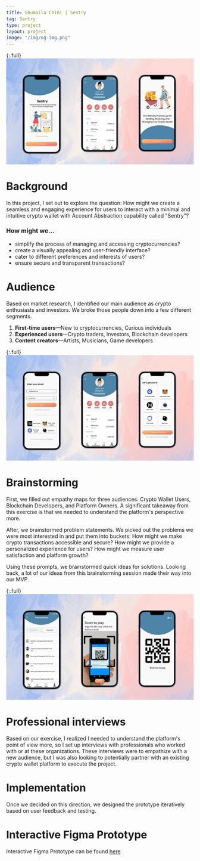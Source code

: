 ```yaml
---
title: Shumaila Chini | Sentry
tag: Sentry
type: project
layout: project
image: "/img/og-img.png"
---
```


{:.full}
![Sentry cover image](/img/full/sentry_full-min.jpeg)

# Background

In this project, I set out to explore the question: How might we create a seamless and engaging experience for users to interact with a minimal and intuitive crypto wallet with Account Abstraction capability called "Sentry"?

### How might we...

- simplify the process of managing and accessing cryptocurrencies?
- create a visually appealing and user-friendly interface?
- cater to different preferences and interests of users?
- ensure secure and transparent transactions?

# Audience

Based on market research, I identified our main audience as crypto enthusiasts and investors. We broke those people down into a few different segments.

1. **First-time users**—New to cryptocurrencies, Curious individuals
2. **Experienced users**—Crypto traders, Investors, Blockchain developers
3. **Content creators**—Artists, Musicians, Game developers

{:.full}
![](/img/full/sentry1-min.jpeg)

# Brainstorming

First, we filled out empathy maps for three audiences: Crypto Wallet Users, Blockchain Developers, and Platform Owners. A significant takeaway from this exercise is that we needed to understand the platform's perspective more.

After, we brainstormed problem statements. We picked out the problems we were most interested in and put them into buckets: How might we make crypto transactions accessible and secure? How might we provide a personalized experience for users? How might we measure user satisfaction and platform growth?

Using these prompts, we brainstormed quick ideas for solutions. Looking back, a lot of our ideas from this brainstorming session made their way into our MVP.

{:.full}
![Crypto wallet logos](/img/full/sentry2-min.jpeg)

# Professional interviews

Based on our exercise, I realized I needed to understand the platform's point of view more, so I set up interviews with professionals who worked with or at these organizations. These interviews were to empathize with a new audience, but I was also looking to potentially partner with an existing crypto wallet platform to execute the project.

# Implementation

Once we decided on this direction, we designed the prototype iteratively based on user feedback and testing.

# Interactive Figma Prototype

Interactive Figma Prototype can be found [here](https://www.figma.com/proto/WzTCvvXW6PUnfNQa66B1Xd/Sentry?type=design&node-id=302-3&scaling=scale-down&page-id=302%3A2)
